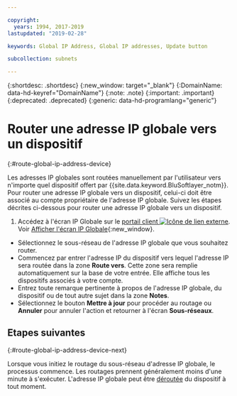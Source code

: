 ```yaml
---

copyright:
  years: 1994, 2017-2019
lastupdated: "2019-02-28"

keywords: Global IP Address, Global IP addresses, Update button

subcollection: subnets

---
```


{:shortdesc: .shortdesc}
{:new_window: target="_blank"}
{:DomainName: data-hd-keyref="DomainName"}
{:note: .note}
{:important: .important}
{:deprecated: .deprecated}
{:generic: data-hd-programlang="generic"}

# Router une adresse IP globale vers un dispositif
{:#route-global-ip-address-device}

Les adresses IP globales sont routées manuellement par l'utilisateur vers n'importe quel dispositif offert par {{site.data.keyword.BluSoftlayer_notm}}. Pour router une adresse IP globale vers un dispositif, celui-ci doit être associé au compte propriétaire de l'adresse IP globale. Suivez les étapes décrites ci-dessous pour router une adresse IP globale vers un dispositif.

1. Accédez à l'écran IP Globale sur le [portail client ![Icône de lien externe](../../icons/launch-glyph.svg "Icône de lien externe")](https://{DomainName}/). Voir [Afficher l'écran IP Globale](/docs/infrastructure/subnets?topic=subnets-display-global-ip-screen){:new_window}.
* Sélectionnez le sous-réseau de l'adresse IP globale que vous souhaitez router.
* Commencez par entrer l'adresse IP du dispositif vers lequel l'adresse IP sera routée dans la zone **Route vers**. Cette zone sera remplie automatiquement sur la base de votre entrée. Elle affiche tous les dispositifs associés à votre compte.
* Entrez toute remarque pertinente à propos de l'adresse IP globale, du dispositif ou de tout autre sujet dans la zone **Notes**.
* Sélectionnez le bouton **Mettre à jour** pour procéder au routage ou **Annuler** pour annuler l'action et retourner à l'écran **Sous-réseaux**.

## Etapes suivantes
{:#route-global-ip-address-device-next}

Lorsque vous initiez le routage du sous-réseau d'adresse IP globale, le processus commence. Les routages prennent généralement moins d'une minute à s'exécuter. L'adresse IP globale peut être [déroutée](/docs/infrastructure/subnets?topic=subnets-unroute-global-ip-address) du dispositif à tout moment.
